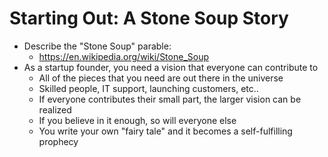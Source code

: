 # Starting Out: A Stone Soup Story

* Describe the "Stone Soup" parable:
  * https://en.wikipedia.org/wiki/Stone_Soup
* As a startup founder, you need a vision that everyone can contribute to
  * All of the pieces that you need are out there in the universe
  * Skilled people, IT support, launching customers, etc..
  * If everyone contributes their small part, the larger vision can be realized
  * If you believe in it enough, so will everyone else
  * You write your own "fairy tale" and it becomes a self-fulfilling prophecy

